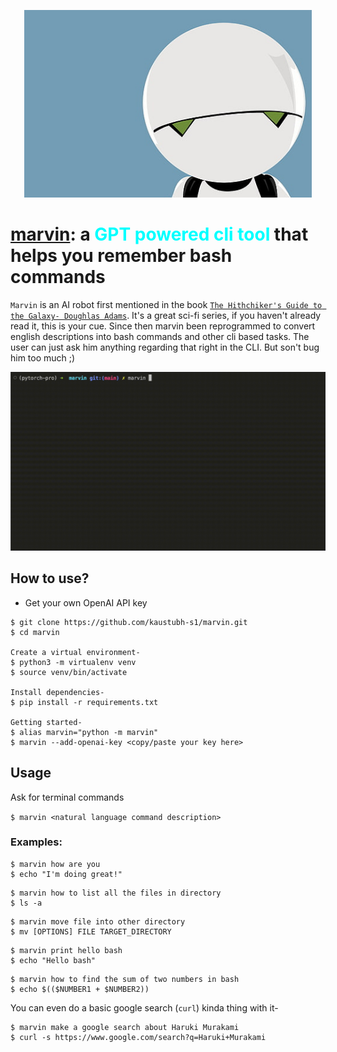 <p align="center">
  <img width="460" height="300" src="assets/marvin.jpg">
</p>

# <u>marvin</u>: a <span style="color:aqua">GPT powered cli tool</span> that helps you remember bash commands

`Marvin` is an AI robot first mentioned in the book [`The Hithchiker's Guide to the Galaxy- Doughlas Adams`](https://en.wikipedia.org/wiki/The_Hitchhiker%27s_Guide_to_the_Galaxy). It's a great sci-fi series, if you haven't already read it, this is your cue. 
Since then marvin been reprogrammed to convert english descriptions into bash commands and other cli based tasks. The user can just ask him anything regarding that right in the CLI. But son't bug him too much ;)

![CLI Demo](assets/marvin_demo.gif)

## How to use?
- Get your own OpenAI API key
```
$ git clone https://github.com/kaustubh-s1/marvin.git 
$ cd marvin

Create a virtual environment-
$ python3 -m virtualenv venv
$ source venv/bin/activate

Install dependencies-
$ pip install -r requirements.txt

Getting started-
$ alias marvin="python -m marvin"
$ marvin --add-openai-key <copy/paste your key here>
```

## Usage

Ask for terminal commands

`$ marvin <natural language command description>`

### Examples:

```
$ marvin how are you
$ echo "I'm doing great!"
```

```
$ marvin how to list all the files in directory
$ ls -a
```

```
$ marvin move file into other directory  
$ mv [OPTIONS] FILE TARGET_DIRECTORY
```

```
$ marvin print hello bash 
$ echo "Hello bash"
```

```
$ marvin how to find the sum of two numbers in bash
$ echo $(($NUMBER1 + $NUMBER2))
```

You can even do a basic google search (`curl`) kinda thing with it-
```
$ marvin make a google search about Haruki Murakami 
$ curl -s https://www.google.com/search?q=Haruki+Murakami
```